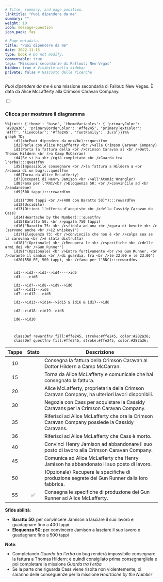 ```yaml
---
# Title, summary, and page position.
linktitle: "Puoi dipendere da me"
summary: ""
weight: 10
icon: message-question
icon_pack: fas

# Page metadata.
title: "Puoi dipendere da me"
date: 2022-11-15
type: book # Do not modify.
commentable: true
tags: "Missioni secondarie di Fallout: New Vegas"
hidden: true # Visibile nella sidebar
private: false # Nascosto dalle ricerche
---
```


<div class="fnv">


*Puoi dipendere da me* è una missione secondaria di Fallout: New Vegas. È data da Alice McLafferty alla Crimson Caravan Company.


<section class="chart-collapse">
<input type="checkbox" name="collapse2" id="handle2">
<h3 class="handle">
<label for="handle2">Clicca per mostrare il diagramma</label>
</h3>
<div class="content">

```mermaid
%%{init: {'theme': 'base', 'themeVariables': { 'primaryColor': '#282a36', 'primaryBorderColor': '#ffe245', 'primaryTextColor': '#fff', 'lineColor': '#ffe245', 'fontFamily': 'Jura'}}}%%
graph TD;
    id1(<b>Puoi dipendere da me</b>):::questfnv
    id2(Parla con Alice McLafferty <br />alla Crimson Caravan Company)
    id3(Porta la fattura della <br />Crimson Caravan al <br />Dott. Thomas Hildern <br />a Camp McCarran)
    id4(Se si ha <br />già completato <br />Guarda tra l'erba):::questfnv
    id5(Impossibile consegnare <br />la fattura a Hildern a <br />causa di un bug):::questfnv
    id6(Torna da Alice McLafferty)
    id7(Occupati di Henry Jamison <br />all'Atomic Wrangler) 
    id8(Fama per l'RNC/<br />Eloquenza 50: <br />convincilo ad <br />andarsene)
    id9(500 tappi):::rewardfnv

    id11("300 tappi <br />(400 con Baratto 50)"):::rewardfnv
    id12(Uccidilo)
    id13(Ottieni l'offerta d'acquisto <br />della Cassidy Caravan da Cass)
    id14(Heartache by the Number):::questfnv
    id15(Baratto 50: <br />pagala 750 tappi)
    id16("Baratto 75: <br />sfidala ad una <br />gara di bevute <br />(servono anche <br />12 whiskey)")
    id17(Eloquenza 75: <br />convincila che non è <br />colpa sua se la carovana <br />è stata distrutta)
    id18("(Opzionale) <br />Recupera le <br />specifiche <br />delle armi dei <br />Gun Runner")
    id19("(Opzionale) <br />Entra furtivamente <br />a Gun Runner, <br />durante il cambio <br />di guardia, fra <br />le 22:00 e le 23:00")
    id20(550 PE, 500 tappi, <br />fama per l'RNC):::rewardfnv

    
    id1-->id2-->id3-->id4---->id5
    id3---->id6

    id2-->id7-->id8-->id9-->id6
    id7-->id11-->id6
    id7-->id12--->id6

    id2-->id13-->id14-->id15 & id16 & id17-->id6

    id2-->id18-->id19-->id6

    id6-->id20

    
    
    classDef rewardfnv fill:#ffe245, stroke:#ffe245, color:#282a36;
    classDef questfnv fill:#ffe245, stroke:#ffe245, color:#282a36;
```

</div>
</section>

| Tappe |       Stato        | Descrizione |
|:-----:|:------------------:| ----------- |
|                           10                          |            | Consegna la fattura della Crimson Caravan al Dottor Hildern a Camp McCarran.                                                                                                |
|                           15                          |            | Torna da Alice McLafferty e comunicale che hai consegnato la fattura.                                                                                                       |
|                           20                          |            | Alice McLafferty, proprietaria della Crimson Caravan Company, ha ulteriori lavori disponibili.                                                                              |
|                           30                          |            | Negozia con Cass per acquistare la Cassidy Caravans per la Crimson Caravan Company.                                                                                         |
|                           35                          |            | Riferisci ad Alice McLafferty che ora la Crimson Caravan Company possiede la Cassidy Caravans.                                                                              |
|                           36                          |            | Riferisci ad Alice McLafferty che Cass è morto.                                                                                                                             |
|                           40                          |            | Convinci Henry Jamison ad abbandonare il suo posto di lavoro alla Crimson Caravan Company.                                                                                  |
|                           45                          |            | Comunica ad Alice McLafferty che Henry Jamison ha abbandonato il suo posto di lavoro.                                                                                       |
|                           50                          |            | (Opzionale) Recupera le specifiche di produzione segrete dei Gun Runner dalla loro fabbrica.                                                                                |
|                           55                          | :white_check_mark: | Consegna le specifiche di produzione dei Gun Runner ad Alice McLafferty.                                                                                                    |



**Sfide abilità**:
- **Baratto 50**: per convincere Jamison a lasciare il suo lavoro e guadagnare fino a 400 tappi
- **Eloquenza 50**: per convincere Jamison a lasciare il suo lavoro e guadagnare fino a 500 tappi



**Note**:
- Completando *Guarda tra l'erba* un bug renderà impossibile consegnare la fattura a Thomas Hildern; è quindi consigliato prima consegnargliela e poi completare la missione *Guarda tra l'erba*
- Se la parte che riguarda Cass viene risolta non violentemente, ci saranno delle conseguenze per la missione *Heartache by the Number*


</div>


